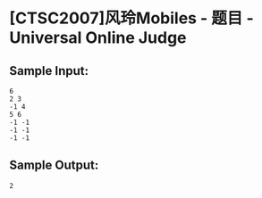 # [CTSC2007]风玲Mobiles - 题目 - Universal Online Judge


## Sample Input: 
```
6 
2 3
-1 4
5 6
-1 -1
-1 -1
-1 -1
```

## Sample Output: 
```
2
```

